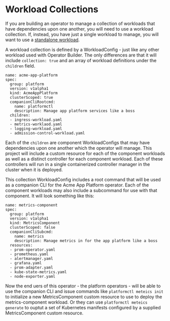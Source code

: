 # Workload Collections

If you are building an operator to manage a collection of workloads that have
dependencies upon one another, you will need to use a workload collection.  If,
instead, you have just a single workload to manage, you will want to use a
[standalone workload](standalone-workloads.md).

A workload collection is defined by a WorkloadConfig - just like any other
workload used with Operator Builder.  The only differences are that it will
include `collection: true` and an array of workload definitions under the
`children` field.

    name: acme-app-platform
    spec:
      group: platform
      version: v1alpha1
      kind: AcmeAppPlatform
      clusterScoped: true
      companionCliRootcmd:
        name: platformctl
        description: Manage app platform services like a boss
      children:
      - ingress-workload.yaml
      - metrics-worklaod.yaml
      - logging-workload.yaml
      - admission-control-workload.yaml

Each of the `children` are component WorkloadConfigs that may have dependencies
upon one another which the operator will manage.  This project will include a
custom resource for each of the component workloads as well as a distinct
controller for each component workload.  Each of these controllers will run in a
single containerized controller manager in the cluster when it is deployed.

This collection WorkloadConfig includes a root command that will be used as a
companion CLI for the Acme App Platform operator.  Each of the component
workloads may also include a subcommand for use with that component.  It will
look something like this:

    name: metrics-component
    spec:
      group: platform
      version: v1alpha1
      kind: MetricsComponent
      clusterScoped: false
      companionCliSubcmd:
        name: metrics
        description: Manage metrics in for the app platform like a boss
      resources:
      - prom-operator.yaml
      - prometheus.yaml
      - alertmanager.yaml
      - grafana.yaml
      - prom-adapter.yaml
      - kube-state-metrics.yaml
      - node-exporter.yaml

Now the end uers of this operator - the platform operators - will be able to use
the companion CLI and issue commands like `platformctl meteics init` to
initialize a new MetricsComponent custom resource to use to deploy the
metrics-component workload.  Or they can use `platformctl meteics generate` to
ouptut a set of Kubernetes manifests configured by a supplied MetricsComponent
custom resource.

